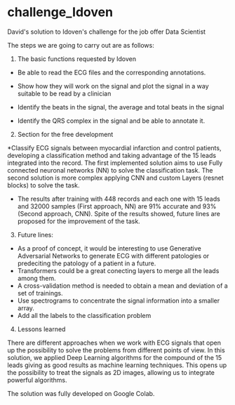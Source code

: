 # challenge_Idoven
David's solution to Idoven's challenge for the job offer Data Scientist

The steps we are going to carry out are as follows:

1. The basic functions requested by Idoven

* Be able to read the ECG files and the corresponding annotations.
* Show how they will work on the signal and plot the signal in a way suitable to be read by a clinician

* Identify the beats in the signal, the average and total beats in the signal
* Identify the QRS complex in the signal and be able to annotate it.

2. Section for the free development

*Classify ECG signals between myocardial infarction and control patients, developing a classification method and taking advantage of the 15 leads integrated into the record. The first implemented solution aims to use Fully connected neuronal networks (NN) to solve the classification task. The second solution is more complex applying CNN and custom Layers (resnet blocks) to solve the task.

* The results after training with 448 records and each one with 15 leads and 32000 samples (First approach, NN) are 91% accurate and 93% (Second approach, CNN). Spite of the results showed, future lines are proposed for the improvement of the task.

3. Future lines:

* As a proof of concept, it would be interesting to use Generative Adversarial Networks to generate ECG with different patologies or predeciting the patology of a patient in a future.
* Transformers could be a great conecting layers to merge all the leads among them.
* A cross-validation method is needed to obtain a mean and deviation of a set of trainings.
* Use spectrograms to concentrate the signal information into a smaller array.
* Add all the labels to the classification problem

4. Lessons learned

There are different approaches when we work with ECG signals that open up the possibility to solve the problems from different points of view. In this solution, we applied Deep Learning algorithms for the compound of the 15 leads giving as good results as machine learning techniques. This opens up the possibility to treat the signals as 2D images, allowing us to integrate powerful algorithms. 

The solution was fully developed on Google Colab.
